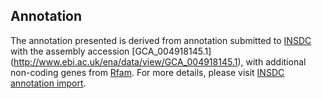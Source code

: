 
Annotation
----------

The annotation presented is derived from annotation submitted to
[INSDC](http://www.insdc.org) with the assembly accession [GCA\_004918145.1]
(http://www.ebi.ac.uk/ena/data/view/GCA_004918145.1),
with additional non-coding genes from
[Rfam](http://rfam.xfam.org/). For more details, please visit [INSDC
annotation import](http://ensemblgenomes.org/info/data/insdc_annotation).
